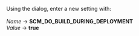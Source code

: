 Using the dialog, enter a new setting with:<br>
<br>
*Name* &rarr; **SCM_DO_BUILD_DURING_DEPLOYMENT**<br>
*Value* &rarr; **true**<br>